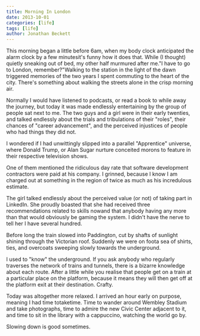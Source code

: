 ```yaml
---
title: Morning In London
date: 2013-10-01
categories: [life]
tags: [life]
author: Jonathan Beckett
---
```


This morning began a little before 6am, when my body clock anticipated the alarm clock by a few minutesit's funny how it does that. While (I thought) quietly sneaking out of bed, my other half murmured after me."I have to go to London, remember?"Walking to the station in the light of the dawn triggered memories of the two years I spent commuting to the heart of the city. There's something about walking the streets alone in the crisp morning air.

Normally I would have listened to podcasts, or read a book to while away the journey, but today it was made endlessly entertaining by the group of people sat next to me. The two guys and a girl were in their early twenties, and talked endlessly about the trials and tribulations of their "roles", their chances of "career advancement", and the perceived injustices of people who had things they did not.

I wondered if I had unwittingly slipped into a parallel "Apprentice" universe, where Donald Trump, or Alan Sugar nurture conceited morons to feature in their respective television shows.

One of them mentioned the ridiculous day rate that software development contractors were paid at his company. I grinned, because I know I am charged out at something in the region of twice as much as his incredulous estimate.

The girl talked endlessly about the perceived value (or not) of taking part in LinkedIn. She proudly boasted that she had received three recommendations related to skills nowand that anybody having any more than that would obviously be gaming the system. I didn't have the nerve to tell her I have several hundred.

Before long the train slowed into Paddington, cut by shafts of sunlight shining through the Victorian roof. Suddenly we were on foota sea of shirts, ties, and overcoats sweeping slowly towards the underground.

I used to "know" the underground. If you ask anybody who regularly traverses the network of trains and tunnels, there is a bizarre knowledge about each route. After a little while you realise that people get on a train at a particular place on the platform, because it means they will then get off at the platform exit at their destination. Crafty.

Today was altogether more relaxed. I arrived an hour early on purpose, meaning I had time totaketime. Time to wander around Wembley Stadium and take photographs, time to admire the new Civic Center adjacent to it, and time to sit in the library with a cappuccino, watching the world go by.

Slowing down is good sometimes.